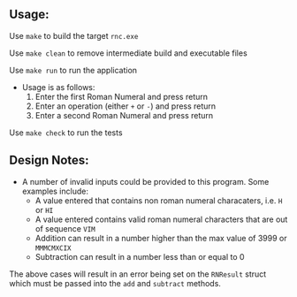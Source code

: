 ## Usage:

Use `make` to build the target `rnc.exe`

Use `make clean` to remove intermediate build and executable files

Use `make run` to run the application
- Usage is as follows:
	1. Enter the first Roman Numeral and press return
	1. Enter an operation (either `+` or `-`) and press return
	1. Enter a second Roman Numeral and press return
	
Use `make check` to run the tests

## Design Notes:

* A number of invalid inputs could be provided to this program. Some examples include:
  * A value entered that contains non roman numeral characaters, i.e. `H` or `HI`
  * A value entered contains valid roman numeral characters that are out of sequence `VIM`
  * Addition can result in a number higher than the max value of 3999 or `MMMCMXCIX`
  * Subtraction can result in a number less than or equal to 0
   
The above cases will result in an error being set on the `RNResult` struct which must be passed into the `add` and `subtract` methods.
